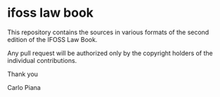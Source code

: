 # ifoss law book

This repository contains the sources in various formats of the second edition of the IFOSS Law Book. 

Any pull request will be authorized only by the copyright holders of the individual contributions.

Thank you

Carlo Piana
